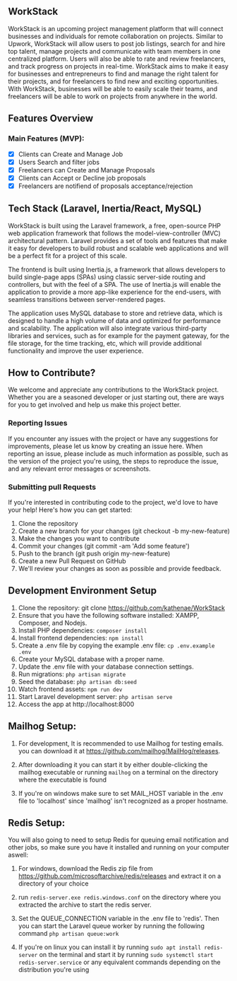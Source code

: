 ## WorkStack

  WorkStack is an upcoming project management platform that will connect businesses and individuals for remote collaboration on projects. Similar to Upwork, WorkStack will allow users to post job listings, search for and hire top talent, manage projects and communicate with team members in one centralized platform. Users will also be able to rate and review freelancers, and track progress on projects in real-time. WorkStack aims to make it easy for businesses and entrepreneurs to find and manage the right talent for their projects, and for freelancers to find new and exciting opportunities. With WorkStack, businesses will be able to easily scale their teams, and freelancers will be able to work on projects from anywhere in the world.
  
## Features Overview

### Main Features (MVP):
- [x] Clients can Create and Manage Job
- [x] Users Search and filter jobs 
- [x] Freelancers can Create and Manage Proposals
- [x] Clients can Accept or Decline job proposals
- [x] Freelancers are notifiend of proposals acceptance/rejection

## Tech Stack (Laravel, Inertia/React, MySQL)

  WorkStack is built using the Laravel framework, a free, open-source PHP web application framework that follows the model-view-controller (MVC) architectural pattern. Laravel provides a set of tools and features that make it easy for developers to build robust and scalable web applications and will be a perfect fit for a project of this scale.

  The frontend is built using Inertia.js, a framework that allows developers to build single-page apps (SPAs) using classic server-side routing and controllers, but with the feel of a SPA. The use of Inertia.js will enable the application to provide a more app-like experience for the end-users, with seamless transitions between server-rendered pages.

  The application uses MySQL database to store and retrieve data, which is designed to handle a high volume of data and optimized for performance and scalability. The application will also integrate various third-party libraries and services, such as for example for the payment gateway, for the file storage, for the time tracking, etc, which will provide additional functionality and improve the user experience.

## How to Contribute?
  We welcome and appreciate any contributions to the WorkStack project. Whether you are a seasoned developer or just starting out, there are ways for you to get involved and help us make this project better.

### Reporting Issues
  If you encounter any issues with the project or have any suggestions for improvements, please let us know by creating an issue here. When reporting an issue, please include as much information as possible, such as the version of the project you're using, the steps to reproduce the issue, and any relevant error messages or screenshots.

### Submitting pull Requests

If you're interested in contributing code to the project, we'd love to have your help! Here's how you can get started:

1. Clone the repository
2. Create a new branch for your changes (git checkout -b my-new-feature)
3. Make the changes you want to contribute
4. Commit your changes (git commit -am 'Add some feature')
5. Push to the branch (git push origin my-new-feature)
6. Create a new Pull Request on GitHub
7. We'll review your changes as soon as possible and provide feedback.


## Development Environment Setup
1. Clone the repository: git clone https://github.com/kathenae/WorkStack
2. Ensure that you have the following software installed: XAMPP, Composer, and Nodejs.
3. Install PHP dependencies: `composer install`
4. Install frontend dependencies: `npm install`
5. Create a .env file by copying the example .env file: `cp .env.example .env`
6. Create your MySQL database with a proper name.
7. Update the .env file with your database connection settings.
8. Run migrations: `php artisan migrate`
9. Seed the database: `php artisan db:seed`
10. Watch frontend assets: `npm run dev`
11. Start Laravel development server: `php artisan serve` 
12. Access the app at http://localhost:8000

## Mailhog Setup:

1. For development, It is recommended to use Mailhog for testing emails. you can download it at https://github.com/mailhog/MailHog/releases. 

2. After downloading it you can start it by either double-clicking the mailhog executable or running `mailhog` on a terminal on the directory where the executable is found

3. If you're on windows make sure to set MAIL_HOST variable in the .env file to 'localhost' since 'mailhog' isn't recognized as a proper hostname.

## Redis Setup:
You will also going to need to setup Redis for queuing email notification and other jobs, so make sure you have it installed and running on your computer aswell:

1. For windows, download the Redis zip file from https://github.com/microsoftarchive/redis/releases and extract it on a directory of your choice

2. run `redis-server.exe redis.windows.conf` on the directory where you extracted the archive to start the redis server.

3. Set the QUEUE_CONNECTION variable in the .env file to 'redis'. Then you can start the Laravel queue worker by running the following command `php artisan queue:work`

4. If you're on linux you can install it by running `sudo apt install redis-server` on the terminal and start it by running `sudo systemctl start redis-server.service` or any equivalent commands depending on the distribution you're using
